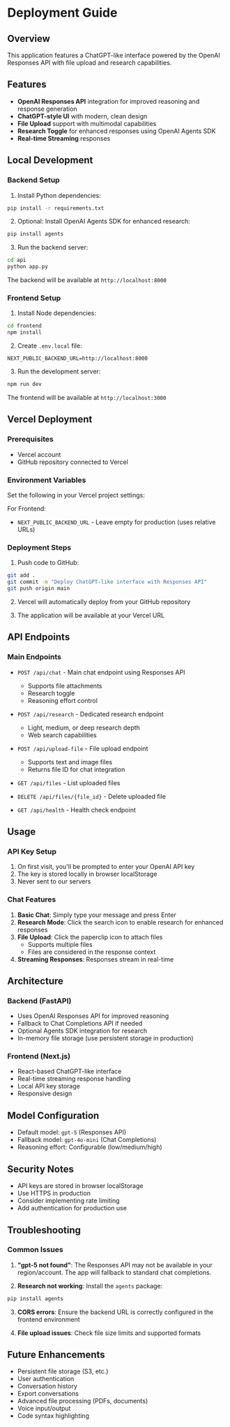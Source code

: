 # Deployment Guide

## Overview
This application features a ChatGPT-like interface powered by the OpenAI Responses API with file upload and research capabilities.

## Features
- **OpenAI Responses API** integration for improved reasoning and response generation
- **ChatGPT-style UI** with modern, clean design
- **File Upload** support with multimodal capabilities
- **Research Toggle** for enhanced responses using OpenAI Agents SDK
- **Real-time Streaming** responses

## Local Development

### Backend Setup
1. Install Python dependencies:
```bash
pip install -r requirements.txt
```

2. Optional: Install OpenAI Agents SDK for enhanced research:
```bash
pip install agents
```

3. Run the backend server:
```bash
cd api
python app.py
```
The backend will be available at `http://localhost:8000`

### Frontend Setup
1. Install Node dependencies:
```bash
cd frontend
npm install
```

2. Create `.env.local` file:
```
NEXT_PUBLIC_BACKEND_URL=http://localhost:8000
```

3. Run the development server:
```bash
npm run dev
```
The frontend will be available at `http://localhost:3000`

## Vercel Deployment

### Prerequisites
- Vercel account
- GitHub repository connected to Vercel

### Environment Variables
Set the following in your Vercel project settings:

For Frontend:
- `NEXT_PUBLIC_BACKEND_URL` - Leave empty for production (uses relative URLs)

### Deployment Steps
1. Push code to GitHub:
```bash
git add .
git commit -m "Deploy ChatGPT-like interface with Responses API"
git push origin main
```

2. Vercel will automatically deploy from your GitHub repository

3. The application will be available at your Vercel URL

## API Endpoints

### Main Endpoints
- `POST /api/chat` - Main chat endpoint using Responses API
  - Supports file attachments
  - Research toggle
  - Reasoning effort control

- `POST /api/research` - Dedicated research endpoint
  - Light, medium, or deep research depth
  - Web search capabilities

- `POST /api/upload-file` - File upload endpoint
  - Supports text and image files
  - Returns file ID for chat integration

- `GET /api/files` - List uploaded files
- `DELETE /api/files/{file_id}` - Delete uploaded file
- `GET /api/health` - Health check endpoint

## Usage

### API Key Setup
1. On first visit, you'll be prompted to enter your OpenAI API key
2. The key is stored locally in browser localStorage
3. Never sent to our servers

### Chat Features
1. **Basic Chat**: Simply type your message and press Enter
2. **Research Mode**: Click the search icon to enable research for enhanced responses
3. **File Upload**: Click the paperclip icon to attach files
   - Supports multiple files
   - Files are considered in the response context
4. **Streaming Responses**: Responses stream in real-time

## Architecture

### Backend (FastAPI)
- Uses OpenAI Responses API for improved reasoning
- Fallback to Chat Completions API if needed
- Optional Agents SDK integration for research
- In-memory file storage (use persistent storage in production)

### Frontend (Next.js)
- React-based ChatGPT-like interface
- Real-time streaming response handling
- Local API key storage
- Responsive design

## Model Configuration
- Default model: `gpt-5` (Responses API)
- Fallback model: `gpt-4o-mini` (Chat Completions)
- Reasoning effort: Configurable (low/medium/high)

## Security Notes
- API keys are stored in browser localStorage
- Use HTTPS in production
- Consider implementing rate limiting
- Add authentication for production use

## Troubleshooting

### Common Issues
1. **"gpt-5 not found"**: The Responses API may not be available in your region/account. The app will fallback to standard chat completions.

2. **Research not working**: Install the `agents` package:
```bash
pip install agents
```

3. **CORS errors**: Ensure the backend URL is correctly configured in the frontend environment

4. **File upload issues**: Check file size limits and supported formats

## Future Enhancements
- Persistent file storage (S3, etc.)
- User authentication
- Conversation history
- Export conversations
- Advanced file processing (PDFs, documents)
- Voice input/output
- Code syntax highlighting

